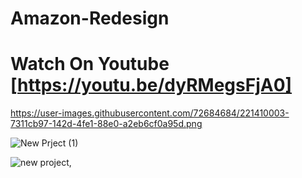 # Amazon-Redesign

# Watch On Youtube [https://youtu.be/dyRMegsFjA0]


https://user-images.githubusercontent.com/72684684/221410003-7311cb97-142d-4fe1-88e0-a2eb6cf0a95d.png

![New Prject (1)](https://user-images.githubusercontent.com/72684684/135253136-34329b0d-99b2-4008-8479-495a39904226.png)

![new project](https://user-images.githubusercontent.com/72684684/221410102-a823a56f-e9ce-4362-bb82-13cabf3dc986.png),

